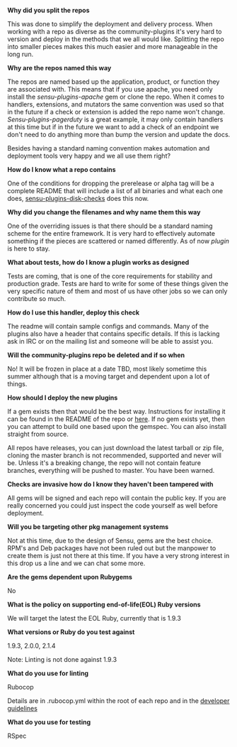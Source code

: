 **Why did you split the repos**

This was done to simplify the deployment and delivery process.  When working with a repo as diverse as the community-plugins it's very hard to version and deploy in the methods that we all would like.  Splitting the repo into smaller pieces makes this much easier and more manageable in the long run.

**Why are the repos named this way**

The repos are named based up the application, product, or function they are associated with.  This means that if you use apache, you need only install the *sensu-plugins-apache* gem or clone the repo.  When it comes to handlers, extensions, and mutators the same convention was used so that in the future if a check or extension is added the repo name won't change.  *Sensu-plugins-pagerduty* is a great example, it may only contain handlers at this time but if in the future we want to add a check of an endpoint we don't need to do anything more than bump the version and update the docs.

Besides having a standard naming convention makes automation and deployment tools very happy and we all use them right?

**How do I know what a repo contains**

One of the conditions for dropping the prerelease or alpha tag will be a complete README that will include a list of all binaries and what each one does, [sensu-plugins-disk-checks][1] does this now.

**Why did you change the filenames and why name them this way**

One of the overriding issues is that there should be a standard naming scheme for the entire framework.  It is very hard to effectively automate something if the pieces are scattered or named differently.  As of now *plugin* is here to stay.

**What about tests, how do I know a plugin works as designed**

Tests are coming, that is one of the core requirements for stability and production grade.  Tests are hard to write for some of these things given the very specific nature of them and most of us have other jobs so we can only contribute so much.

**How do I use this handler, deploy this check**

The readme will contain sample configs and commands.  Many of the plugins also have a header that contains specific details.  If this is lacking ask in IRC or on the mailing list and someone will be able to assist you.

**Will the community-plugins repo be deleted and if so when**

No!  It will be frozen in place at a date TBD, most likely sometime this summer although that is a moving target and dependent upon a lot of things.

**How should I deploy the new plugins**

If a gem exists then that would be the best way.  Instructions for installing it can be found in the README of the repo or [here][3].  If no gem exists yet, then you can attempt to build one based upon the gemspec.  You can also install straight from source.

All repos have releases, you can just download the latest tarball or zip file, cloning the master branch is not recommended, supported and never will be.  Unless it's a breaking change, the repo will not contain feature branches, everything will be pushed to master.  You have been warned.

**Checks are invasive how do I know they haven't been tampered with**

All gems will be signed and each repo will contain the public key.  If you are really concerned you could just inspect the code yourself as well before deployment.

**Will you be targeting other pkg management systems**

Not at this time, due to the design of Sensu, gems are the best choice.  RPM's and Deb packages have not been ruled out but the manpower to create them is just not there at this time.  If you have a very strong interest in this drop us a line and we can chat some more.

**Are the gems dependent upon Rubygems**

No

**What is the policy on supporting end-of-life(EOL) Ruby versions**

We will target the latest the EOL Ruby, currently that is 1.9.3

**What versions or Ruby do you test against**

1.9.3, 2.0.0, 2.1.4

Note: Linting is not done against 1.9.3

**What do you use for linting**

Rubocop

Details are in .rubocop.yml within the root of each repo and in the [developer guidelines][2]

**What do you use for testing**

RSpec


[1]: https://github.com/sensu-plugins/sensu-plugins-disk-checks
[2]: development/developer_guidelines.md
[3]: user_docs/installation_instructions.md
